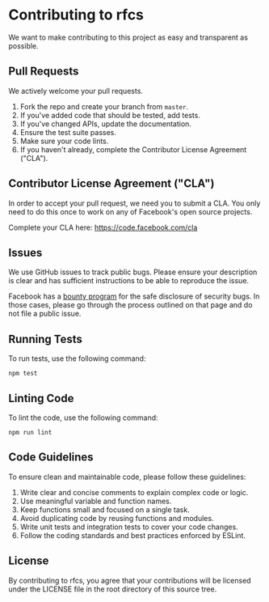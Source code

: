 # Contributing to rfcs
We want to make contributing to this project as easy and transparent as
possible.

## Pull Requests
We actively welcome your pull requests.

1. Fork the repo and create your branch from `master`.
2. If you've added code that should be tested, add tests.
3. If you've changed APIs, update the documentation.
4. Ensure the test suite passes.
5. Make sure your code lints.
6. If you haven't already, complete the Contributor License Agreement ("CLA").

## Contributor License Agreement ("CLA")
In order to accept your pull request, we need you to submit a CLA. You only need
to do this once to work on any of Facebook's open source projects.

Complete your CLA here: <https://code.facebook.com/cla>

## Issues
We use GitHub issues to track public bugs. Please ensure your description is
clear and has sufficient instructions to be able to reproduce the issue.

Facebook has a [bounty program](https://www.facebook.com/whitehat/) for the safe
disclosure of security bugs. In those cases, please go through the process
outlined on that page and do not file a public issue.

## Running Tests
To run tests, use the following command:
```
npm test
```

## Linting Code
To lint the code, use the following command:
```
npm run lint
```

## Code Guidelines
To ensure clean and maintainable code, please follow these guidelines:

1. Write clear and concise comments to explain complex code or logic.
2. Use meaningful variable and function names.
3. Keep functions small and focused on a single task.
4. Avoid duplicating code by reusing functions and modules.
5. Write unit tests and integration tests to cover your code changes.
6. Follow the coding standards and best practices enforced by ESLint.

## License
By contributing to rfcs, you agree that your contributions will be licensed
under the LICENSE file in the root directory of this source tree.
